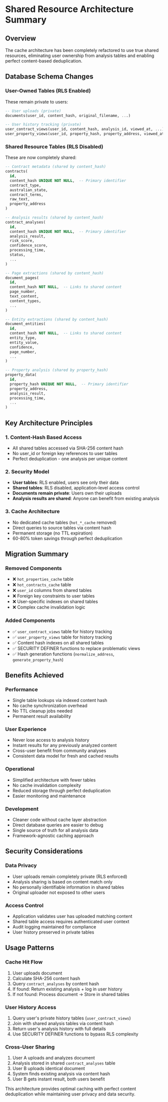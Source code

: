 # Shared Resource Architecture Summary

## Overview

The cache architecture has been completely refactored to use true shared resources, eliminating user ownership from analysis tables and enabling perfect content-based deduplication.

## Database Schema Changes

### **User-Owned Tables (RLS Enabled)**
These remain private to users:

```sql
-- User uploads (private)
documents(user_id, content_hash, original_filename, ...)

-- User history tracking (private) 
user_contract_views(user_id, content_hash, analysis_id, viewed_at, ...)
user_property_views(user_id, property_hash, property_address, viewed_at, ...)
```

### **Shared Resource Tables (RLS Disabled)**
These are now completely shared:

```sql
-- Contract metadata (shared by content_hash)
contracts(
  id, 
  content_hash UNIQUE NOT NULL,  -- Primary identifier
  contract_type, 
  australian_state, 
  contract_terms, 
  raw_text, 
  property_address
)

-- Analysis results (shared by content_hash) 
contract_analyses(
  id,
  content_hash UNIQUE NOT NULL,  -- Primary identifier  
  analysis_result,
  risk_score,
  confidence_score,
  processing_time,
  status,
  ...
)

-- Page extractions (shared by content_hash)
document_pages(
  id,
  content_hash NOT NULL,  -- Links to shared content
  page_number,
  text_content,
  content_types,
  ...
)

-- Entity extractions (shared by content_hash)
document_entities(
  id, 
  content_hash NOT NULL,  -- Links to shared content
  entity_type,
  entity_value,
  confidence,
  page_number,
  ...
)

-- Property analysis (shared by property_hash)
property_data(
  id,
  property_hash UNIQUE NOT NULL,  -- Primary identifier
  property_address,
  analysis_result,
  processing_time,
  ...
)
```

## Key Architecture Principles

### 1. **Content-Hash Based Access**
- All shared tables accessed via SHA-256 content hash
- No user_id or foreign key references to user tables
- Perfect deduplication - one analysis per unique content

### 2. **Security Model**
- **User tables**: RLS enabled, users see only their data
- **Shared tables**: RLS disabled, application-level access control
- **Documents remain private**: Users own their uploads
- **Analysis results are shared**: Anyone can benefit from existing analysis

### 3. **Cache Architecture**
- No dedicated cache tables (`hot_*_cache` removed)
- Direct queries to source tables via content hash
- Permanent storage (no TTL expiration)
- 60-80% token savings through perfect deduplication

## Migration Summary

### **Removed Components**
- ❌ `hot_properties_cache` table
- ❌ `hot_contracts_cache` table  
- ❌ `user_id` columns from shared tables
- ❌ Foreign key constraints to user tables
- ❌ User-specific indexes on shared tables
- ❌ Complex cache invalidation logic

### **Added Components**  
- ✅ `user_contract_views` table for history tracking
- ✅ `user_property_views` table for history tracking
- ✅ Content hash indexes on all shared tables
- ✅ SECURITY DEFINER functions to replace problematic views
- ✅ Hash generation functions (`normalize_address`, `generate_property_hash`)

## Benefits Achieved

### **Performance**
- Single table lookups via indexed content hash
- No cache synchronization overhead
- No TTL cleanup jobs needed
- Permanent result availability

### **User Experience**  
- Never lose access to analysis history
- Instant results for any previously analyzed content
- Cross-user benefit from community analyses
- Consistent data model for fresh and cached results

### **Operational**
- Simplified architecture with fewer tables
- No cache invalidation complexity  
- Reduced storage through perfect deduplication
- Easier monitoring and maintenance

### **Development**
- Cleaner code without cache layer abstraction
- Direct database queries are easier to debug
- Single source of truth for all analysis data
- Framework-agnostic caching approach

## Security Considerations

### **Data Privacy**
- User uploads remain completely private (RLS enforced)
- Analysis sharing is based on content match only
- No personally identifiable information in shared tables
- Original uploader not exposed to other users

### **Access Control**
- Application validates user has uploaded matching content
- Shared table access requires authenticated user context  
- Audit logging maintained for compliance
- User history preserved in private tables

## Usage Patterns

### **Cache Hit Flow**
1. User uploads document
2. Calculate SHA-256 content hash  
3. Query `contract_analyses` by content hash
4. If found: Return existing analysis + log in user history
5. If not found: Process document → Store in shared tables

### **User History Access**
1. Query user's private history tables (`user_contract_views`)
2. Join with shared analysis tables via content hash
3. Return user's analysis history with full details
4. Use SECURITY DEFINER functions to bypass RLS complexity

### **Cross-User Sharing**
1. User A uploads and analyzes document
2. Analysis stored in shared `contract_analyses` table
3. User B uploads identical document  
4. System finds existing analysis via content hash
5. User B gets instant result, both users benefit

This architecture provides optimal caching with perfect content deduplication while maintaining user privacy and data security.
